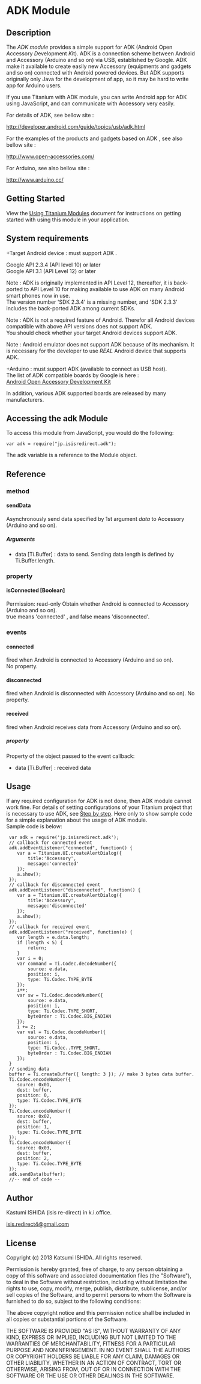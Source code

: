 # ADK Module

## Description

The *ADK module* provides a simple support for ADK (Android Open *A*ccessory *D*evelopment *K*it).
ADK is a connection scheme between Android and Accessory (Arduino and so on) via USB, established by Google.
ADK make it available to create easily new Accessory (equipments and gadgets and so on) connected with Android powered devices.
But ADK supports originally only Java for the development of app, so it may be hard to write app for Arduino users.

If you use Titanium with ADK module, you can write Android app for ADK using JavaScript, and can communicate with Accessory very easily.


For details of ADK, see bellow site  :

<http://developer.android.com/guide/topics/usb/adk.html>

For the examples of the products and gadgets based on ADK , see also bellow site :

<http://www.open-accessories.com/>

For Arduino, see also bellow site :

<http://www.arduino.cc/>

## Getting Started

View the [Using Titanium Modules](https://wiki.appcelerator.org/display/tis/Using+Titanium+Modules) document for instructions on getting started with using this module in your application.


## System requirements

+Target Android device : must support ADK .
	
Google API 2.3.4 (API level 10) or later  
Google API 3.1 (API Level 12) or later  
	
Note : ADK is originally implemented in API Level 12, thereafter, it is back-ported to API Level 10 for making available to use ADK on many Android smart phones now in use.  
The version number 'SDK 2.3.4' is a missing number, and 'SDK 2.3.3' includes the back-ported ADK among current SDKs.  
		
Note : ADK is not a required feature of Android. Therefor all Android devices compatible with above API versions does not support ADK.  
You should check whether your target Android devices support ADK.  
		
Note : Android emulator does not support ADK because of its mechanism. It is necessary for the developer to use *REAL* Android device that supports ADK.

+Arduino : must support ADK (available to connect as USB host).  
The list of ADK compatible boards by Google is here :  
[Android Open Accessory Development Kit](http://developer.android.com/guide/topics/usb/adk.html)
	
In addition, various ADK supported boards are released by many manufacturers.
	
## Accessing the adk Module

To access this module from JavaScript, you would do the following:

	var adk = require("jp.isisredirect.adk");

The adk variable is a reference to the Module object.	

## Reference

### method
#### sendData  
Asynchronously send data specified by 1st argument *data* to Accessory (Arduino and so on).
##### Arguments
+	data [Ti.Buffer] : data to send. Sending data length is defined by Ti.Buffer.length.

### property
#### isConnected  [Boolean]
Permission: read-only
Obtain whether Android is connected to Accessory (Arduino and so on).  
true means 'connected' , and false means 'disconnected'.

### events
#### connected
fired when Android is connected to Accessory (Arduino and so on).  
No property.

#### disconnected
fired when Android is disconnected with Accessory (Arduino and so on).
No property.

#### received
fired when Android receives data from Accessory (Arduino and so on).
##### property
Property of the object passed to the event callback:

+	data [Ti.Buffer] :  received data  

## Usage
If any required configuration for ADK is not done, then ADK module cannot work fine.
For details of setting configurations of your Titanium project that is necessary to use ADK, see [Step by step](./stepbystep.html).
Here only to show sample code for a simple explanation about the usage of ADK module.  
Sample code is below:

     var adk = require('jp.isisredirect.adk');  
     // callback for connected event  
     adk.addEventListener("connected", function() {  
     	var a = Titanium.UI.createAlertDialog({  
     		title:'Accessory',  
     		message:'connected'  
     	});  
     	a.show();  
     });  
     // callback for disconnected event  
     adk.addEventListener("disconnected", function() {  
     	var a = Titanium.UI.createAlertDialog({  
     		title:'Accessory',  
     		message:'disconnected'  
     	});  
     	a.show();  
     });  
     // callback for received event  
     adk.addEventListener("received", function(e) {  
     	var length = e.data.length;  
     	if (length < 5) {  
     		return;  
     	}  
     	var i = 0;  
     	var command = Ti.Codec.decodeNumber({  
     		source: e.data,  
     		position: i,  
     		type: Ti.Codec.TYPE_BYTE  
     	});  
     	i++;  
     	var sw = Ti.Codec.decodeNumber({  
     		source: e.data,  
     		position: i,  
     		type: Ti.Codec.TYPE_SHORT,  
     		byteOrder : Ti.Codec.BIG_ENDIAN  
     	});  
     	i += 2;  
     	var val = Ti.Codec.decodeNumber({  
     		source: e.data,  
     		position: i,  
     		type: Ti.Codec..TYPE_SHORT,  
     		byteOrder : Ti.Codec.BIG_ENDIAN  
     	});  
     }  
     // sending data  
     buffer = Ti.createBuffer({ length: 3 }); // make 3 bytes data buffer.   
     Ti.Codec.encodeNumber({  
     	source: 0x01,  
     	dest: buffer,  
     	position: 0,  
     	type: Ti.Codec.TYPE_BYTE  
     });  
     Ti.Codec.encodeNumber({  
     	source: 0x02,  
     	dest: buffer,  
     	position: 1,  
     	type: Ti.Codec.TYPE_BYTE  
     });  
     Ti.Codec.encodeNumber({  
     	source: 0x03,  
     	dest: buffer,  
     	position: 2,  
     	type: Ti.Codec.TYPE_BYTE  
     });  
     adk.sendData(buffer);	
     //-- end of code --



## Author

Kastumi ISHIDA (isis re-direct) in k.i.office.

isis.redirect4@gmail.com


## License
Copyright (c) 2013 Katsumi ISHIDA. All rights reserved.

Permission is hereby granted, free of charge, to any person obtaining a copy of this software and associated documentation files (the "Software"), to deal in the Software without restriction, including without limitation the rights to use, copy, modify, merge, publish, distribute, sublicense, and/or sell copies of the Software, and to permit persons to whom the Software is furnished to do so, subject to the following conditions:

The above copyright notice and this permission notice shall be included in all copies or substantial portions of the Software.

THE SOFTWARE IS PROVIDED "AS IS", WITHOUT WARRANTY OF ANY KIND, EXPRESS OR IMPLIED, INCLUDING BUT NOT LIMITED TO THE WARRANTIES OF MERCHANTABILITY, FITNESS FOR A PARTICULAR PURPOSE AND NONINFRINGEMENT. IN NO EVENT SHALL THE AUTHORS OR COPYRIGHT HOLDERS BE LIABLE FOR ANY CLAIM, DAMAGES OR OTHER LIABILITY, WHETHER IN AN ACTION OF CONTRACT, TORT OR OTHERWISE, ARISING FROM, OUT OF OR IN CONNECTION WITH THE SOFTWARE OR THE USE OR OTHER DEALINGS IN THE SOFTWARE.
